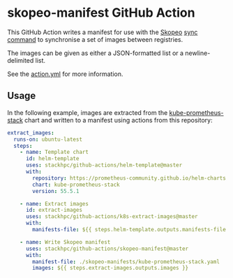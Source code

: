 # skopeo-manifest GitHub Action

This GitHub Action writes a manifest for use with the
[Skopeo](https://github.com/containers/skopeo)
[sync command](https://github.com/containers/skopeo/blob/main/docs/skopeo-sync.1.md)
to synchronise a set of images between registries.

The images can be given as either a JSON-formatted list or a newline-delimited list.

See the [action.yml](./action.yml) for more information.

## Usage

In the following example, images are extracted from the
[kube-prometheus-stack](https://github.com/prometheus-community/helm-charts/tree/main/charts/kube-prometheus-stack)
chart and written to a manifest using actions from this repository:

```yaml
extract_images:
  runs-on: ubuntu-latest
  steps:
    - name: Template chart
      id: helm-template
      uses: stackhpc/github-actions/helm-template@master
      with:
        repository: https://prometheus-community.github.io/helm-charts
        chart: kube-prometheus-stack
        version: 55.5.1

    - name: Extract images
      id: extract-images
      uses: stackhpc/github-actions/k8s-extract-images@master
      with:
        manifests-file: ${{ steps.helm-template.outputs.manifests-file }}

    - name: Write Skopeo manifest
      uses: stackhpc/github-actions/skopeo-manifest@master
      with:
        manifest-file: ./skopeo-manifests/kube-prometheus-stack.yaml
        images: ${{ steps.extract-images.outputs.images }}
```
